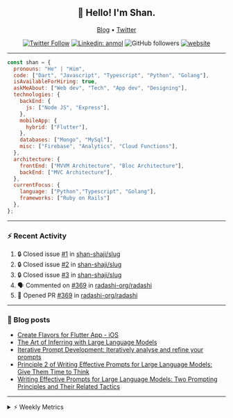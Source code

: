 <h2 align="center">👋 Hello! I'm Shan.</h2>
<p align="center">
  <a href="https://dev.to/shanshaji">Blog</a> •
  <a href="https://twitter.com/intent/follow?screen_name=shan__shaji">Twitter</a>
</p>

<p align="center"><a href="https://twitter.com/intent/follow?screen_name=shan__shaji"><img src="https://img.shields.io/twitter/follow/shan__shaji?style=flat" alt="Twitter Follow"></a>
<a href="https://www.linkedin.com/in/shan-shaji/"><img src="https://img.shields.io/badge/shan-shaji?style=flat-square&amp;logo=Linkedin&amp;logoColor=white&amp;link=https://www.linkedin.com/in/shan-shaji/" alt="Linkedin: anmol"></a>
<img src="https://img.shields.io/github/followers/shan-shaji?label=Follow&amp;style=social" alt="GitHub followers">
<a href="http://shan-shaji.github.io/"><img src="https://img.shields.io/badge/Website-46a2f1.svg?&amp;style=flat-square&amp;logo=Google-Chrome&amp;logoColor=white&amp;link=http://shan-shaji.github.io/" alt="website"></a></p>

<hr>

```javascript
const shan = {
  pronouns: "He" | "Him",
  code: ["Dart", "Javascript", "Typescript", "Python", "Golang"],
  isAvailableForHiring: true,
  askMeAbout: ["Web dev", "Tech", "App dev", "Designing"],
  technologies: {
    backEnd: {
      js: ["Node JS", "Express"],
    },
    mobileApp: {
      hybrid: ["Flutter"],
    },
    databases: ["Mongo", "MySql"],
    misc: ["Firebase", "Analytics", "Cloud Functions"],
  },
  architecture: {
    frontEnd: ["MVVM Architecture", "Bloc Architecture"],
    backEnd: ["MVC Architecture"],
  },
  currentFocus: {
    language: ["Python","Typescript", "Golang"],
    frameworks: ["Ruby on Rails"]
  },
};
```

---

### ⚡ Recent Activity

<!--START_SECTION:activity-->
1. 🔒 Closed issue [#1](https://github.com/shan-shaji/slug/issues/1) in [shan-shaji/slug](https://github.com/shan-shaji/slug)
2. 🔒 Closed issue [#2](https://github.com/shan-shaji/slug/issues/2) in [shan-shaji/slug](https://github.com/shan-shaji/slug)
3. 🔒 Closed issue [#3](https://github.com/shan-shaji/slug/issues/3) in [shan-shaji/slug](https://github.com/shan-shaji/slug)
4. 🗣 Commented on [#369](https://github.com/radashi-org/radashi/pull/369#issuecomment-2679780076) in [radashi-org/radashi](https://github.com/radashi-org/radashi)
5. 💪 Opened PR [#369](https://github.com/radashi-org/radashi/pull/369) in [radashi-org/radashi](https://github.com/radashi-org/radashi)
<!--END_SECTION:activity-->

---

### 📕 Blog posts

<!-- BLOG-POST-LIST:START -->
- [Create Flavors for Flutter App - iOS](https://dev.to/shanshaji/create-flavors-for-flutter-app-ios-fnl)
- [The Art of Inferring with Large Language Models](https://dev.to/shanshaji/the-art-of-inferring-with-large-language-models-243m)
- [Iterative Prompt Development: Iteratively analyse and refine your prompts](https://dev.to/shanshaji/iterative-prompt-development-iteratively-analyse-and-refine-your-prompts-3ibl)
- [Principle 2 of Writing Effective Prompts for Large Language Models: Give Them Time to Think](https://dev.to/shanshaji/principle-2-of-writing-effective-prompts-for-large-language-models-give-them-time-to-think-25j3)
- [Writing Effective Prompts for Large Language Models: Two Prompting Principles and Their Related Tactics](https://dev.to/shanshaji/writing-effective-prompts-for-large-language-models-two-prompting-principles-and-their-related-tactics-151a)
<!-- BLOG-POST-LIST:END -->

<hr>
<details>
    <summary>⚡ Weekly Metrics</summary>
    <p>
    
<!--START_SECTION:waka-->
![Code Time](http://img.shields.io/badge/Code%20Time-2%2C910%20hrs%2013%20mins-blue)

![Profile Views](http://img.shields.io/badge/Profile%20Views-1-blue)

**🐱 My GitHub Data** 

> 📦 ? Used in GitHub's Storage 
 > 
> 🏆 67 Contributions in the Year 2025
 > 
> 💼 Opted to Hire
 > 
> 📜 114 Public Repositories 
 > 
> 🔑 0 Private Repositories 
 > 
**I'm an Early 🐤** 

```text
🌞 Morning                8019 commits        █████░░░░░░░░░░░░░░░░░░░░   21.84 % 
🌆 Daytime                14497 commits       ██████████░░░░░░░░░░░░░░░   39.49 % 
🌃 Evening                12961 commits       █████████░░░░░░░░░░░░░░░░   35.30 % 
🌙 Night                  1237 commits        █░░░░░░░░░░░░░░░░░░░░░░░░   03.37 % 
```
📅 **I'm Most Productive on Thursday** 

```text
Monday                   4751 commits        ███░░░░░░░░░░░░░░░░░░░░░░   12.94 % 
Tuesday                  5760 commits        ████░░░░░░░░░░░░░░░░░░░░░   15.69 % 
Wednesday                5460 commits        ████░░░░░░░░░░░░░░░░░░░░░   14.87 % 
Thursday                 8250 commits        ██████░░░░░░░░░░░░░░░░░░░   22.47 % 
Friday                   5318 commits        ████░░░░░░░░░░░░░░░░░░░░░   14.48 % 
Saturday                 3144 commits        ██░░░░░░░░░░░░░░░░░░░░░░░   08.56 % 
Sunday                   4031 commits        ███░░░░░░░░░░░░░░░░░░░░░░   10.98 % 
```


📊 **This Week I Spent My Time On** 

```text
🕑︎ Time Zone: Europe/Vienna

💬 Programming Languages: 
HTML                     1 hr 9 mins         ████████░░░░░░░░░░░░░░░░░   33.52 % 
Dart                     53 mins             ██████░░░░░░░░░░░░░░░░░░░   25.74 % 
Text                     43 mins             █████░░░░░░░░░░░░░░░░░░░░   20.80 % 
JSON                     34 mins             ████░░░░░░░░░░░░░░░░░░░░░   16.61 % 
CSS                      2 mins              ░░░░░░░░░░░░░░░░░░░░░░░░░   01.18 % 

🔥 Editors: 
Android Studio           1 hr 49 mins        █████████████░░░░░░░░░░░░   52.77 % 
VS Code                  1 hr 31 mins        ███████████░░░░░░░░░░░░░░   44.38 % 
Cursor                   5 mins              █░░░░░░░░░░░░░░░░░░░░░░░░   02.84 % 

🐱‍💻 Projects: 
arkroot                  1 hr 46 mins        █████████████░░░░░░░░░░░░   51.32 % 
mobile-b                 1 hr 36 mins        ████████████░░░░░░░░░░░░░   46.90 % 
pve_flutter_frontend     3 mins              ░░░░░░░░░░░░░░░░░░░░░░░░░   01.73 % 
Aksta                    0 secs              ░░░░░░░░░░░░░░░░░░░░░░░░░   00.05 % 

💻 Operating System: 
Mac                      3 hrs 26 mins       █████████████████████████   100.00 % 
```

**I Mostly Code in Dart** 

```text
Dart                     38 repos            █████████░░░░░░░░░░░░░░░░   35.85 % 
JavaScript               16 repos            ████░░░░░░░░░░░░░░░░░░░░░   15.09 % 
HTML                     15 repos            ████░░░░░░░░░░░░░░░░░░░░░   14.15 % 
TypeScript               6 repos             █░░░░░░░░░░░░░░░░░░░░░░░░   05.66 % 
R                        1 repo              ░░░░░░░░░░░░░░░░░░░░░░░░░   00.94 % 
```




 Last Updated on 28/03/2025 18:56:20 UTC
<!--END_SECTION:waka-->

</p>
 </details>
